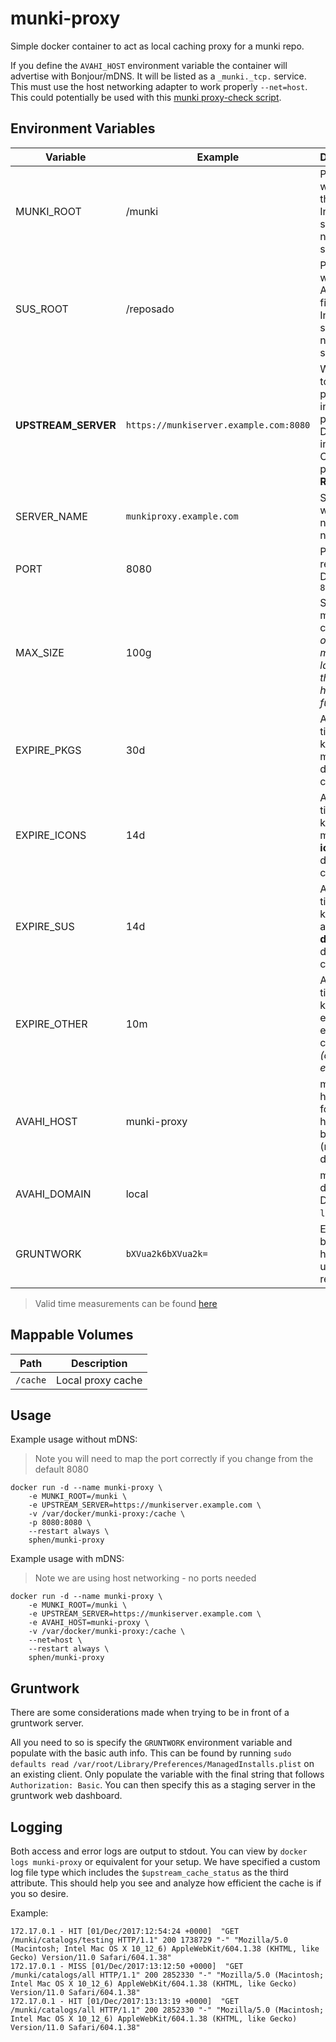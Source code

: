 # munki-proxy

Simple docker container to act as local caching proxy for a munki repo.

If you define the `AVAHI_HOST` environment variable the container will advertise with Bonjour/mDNS. It will be listed as a `_munki._tcp.` service.  This must use the host networking adapter to work properly `--net=host`.  This could potentially be used with this [munki proxy-check script](https://github.com/sphen13/munki-scripts/tree/master/munki%20proxy-check).

## Environment Variables

Variable | Example | Description
--- | --- | ---
MUNKI_ROOT | /munki | Path from web root to the repo. Include first slash. Do not end in a slash.
SUS_ROOT | /reposado | Path from web root to Apple SUS files. Include first slash. Do not end in a slash.
**UPSTREAM_SERVER** | `https://munkiserver.example.com:8080` | Web server to be proxied including protocol. Do not end in slash. Can include port. **REQUIRED**
SERVER_NAME | `munkiproxy.example.com` | Set proxy web server name if needed.
PORT | 8080 | Port to host repo on, Defaults to `8080`
MAX_SIZE | 100g | Size of munki pkgs cache. _The overall size may get larger than this due to how nginx functions_
EXPIRE_PKGS | 30d | Amount of time we keep the munki **pkgs** directory cached for
EXPIRE_ICONS | 14d | Amount of time we keep the munki **icons** directory cached for
EXPIRE_SUS | 14d | Amount of time we keep the apple sus **downloads** directory cached for
EXPIRE_OTHER | 10m | Amount of time we keep everything else cached for _(catalogs etc)_
AVAHI_HOST | munki-proxy | mDNS hostname for proxy host.  Empty by default (mDNS disabled)
AVAHI_DOMAIN | local | mDNS domain. Defaults to `local`.
GRUNTWORK | `bXVua2k6bXVua2k=` | Encoded basic auth header for upstream repo

> Valid time measurements can be found [here](http://nginx.org/en/docs/syntax.html)

## Mappable Volumes

Path | Description
--- | ---
`/cache` | Local proxy cache

## Usage

Example usage without mDNS:
> Note you will need to map the port correctly if you change from the default 8080

```
docker run -d --name munki-proxy \
	-e MUNKI_ROOT=/munki \
	-e UPSTREAM_SERVER=https://munkiserver.example.com \
	-v /var/docker/munki-proxy:/cache \
	-p 8080:8080 \
	--restart always \
	sphen/munki-proxy
```

Example usage with mDNS:
> Note we are using host networking - no ports needed

```
docker run -d --name munki-proxy \
	-e MUNKI_ROOT=/munki \
	-e UPSTREAM_SERVER=https://munkiserver.example.com \
	-e AVAHI_HOST=munki-proxy \
	-v /var/docker/munki-proxy:/cache \
	--net=host \
	--restart always \
	sphen/munki-proxy
```

## Gruntwork

There are some considerations made when trying to be in front of a gruntwork server.

All you need to so is specify the `GRUNTWORK` environment variable and populate with the basic auth info.  This can be found by running `sudo defaults read /var/root/Library/Preferences/ManagedInstalls.plist` on an existing client.  Only populate the variable with the final string that follows `Authorization: Basic`.  You can then specify this as a staging server in the gruntwork web dashboard.

## Logging

Both access and error logs are output to stdout.  You can view by `docker logs munki-proxy` or equivalent for your setup. We have specified a custom log file type which includes the `$upstream_cache_status` as the third attribute.  This should help you see and analyze how efficient the cache is if you so desire.

Example:
```
172.17.0.1 - HIT [01/Dec/2017:12:54:24 +0000]  "GET /munki/catalogs/testing HTTP/1.1" 200 1738729 "-" "Mozilla/5.0 (Macintosh; Intel Mac OS X 10_12_6) AppleWebKit/604.1.38 (KHTML, like Gecko) Version/11.0 Safari/604.1.38"
172.17.0.1 - MISS [01/Dec/2017:13:12:50 +0000]  "GET /munki/catalogs/all HTTP/1.1" 200 2852330 "-" "Mozilla/5.0 (Macintosh; Intel Mac OS X 10_12_6) AppleWebKit/604.1.38 (KHTML, like Gecko) Version/11.0 Safari/604.1.38"
172.17.0.1 - HIT [01/Dec/2017:13:13:19 +0000]  "GET /munki/catalogs/all HTTP/1.1" 200 2852330 "-" "Mozilla/5.0 (Macintosh; Intel Mac OS X 10_12_6) AppleWebKit/604.1.38 (KHTML, like Gecko) Version/11.0 Safari/604.1.38"
```
